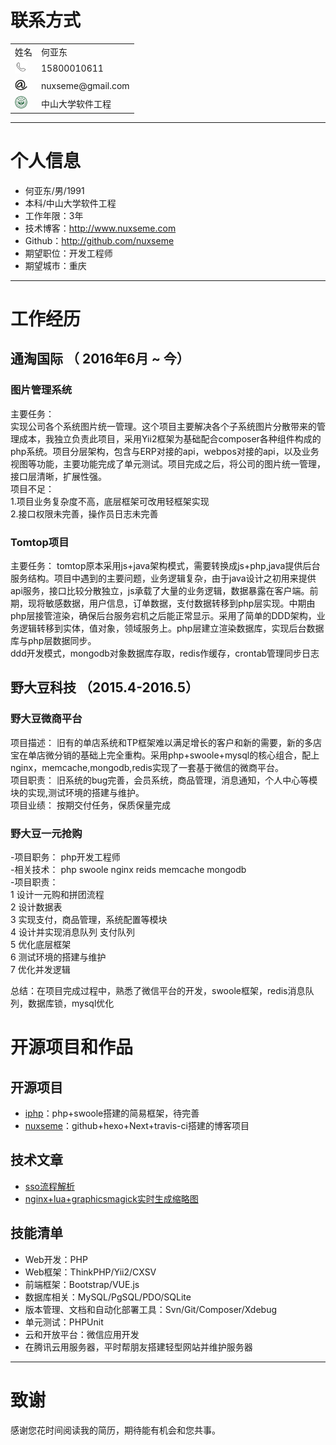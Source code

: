 
# 联系方式
<table>
<tr>
<td>姓名</td>
<td>何亚东</td>
</tr>
<tr>
<td><img src='Image/call.png' width='20' height="20"/></td>
<td>15800010611</td>
</tr>
<tr>
<td><img src='Image/email.png'  width='20' height="20"/></td>
<td>nuxseme@gmail.com</td>
</tr>
<tr><td><img src='Image/sunyatsen.jpg'  width='20' height="20"/></td>
<td>中山大学软件工程</td></tr>
</table>

---

# 个人信息

 - 何亚东/男/1991 
 - 本科/中山大学软件工程 
 - 工作年限：3年 
 - 技术博客：http://www.nuxseme.com
 - Github：http://github.com/nuxseme
 - 期望职位：开发工程师  
 - 期望城市：重庆  
 
 
---

# 工作经历


## 通淘国际 （ 2016年6月 ~ 今）

### 图片管理系统
主要任务：  
实现公司各个系统图片统一管理。这个项目主要解决各个子系统图片分散带来的管理成本，我独立负责此项目，采用Yii2框架为基础配合composer各种组件构成的php系统。项目分层架构，包含与ERP对接的api，webpos对接的api，以及业务视图等功能，主要功能完成了单元测试。项目完成之后，将公司的图片统一管理，接口层清晰，扩展性强。    
项目不足：  
	1.项目业务复杂度不高，底层框架可改用轻框架实现  
	2.接口权限未完善，操作员日志未完善

### Tomtop项目
主要任务：
	tomtop原本采用js+java架构模式，需要转换成js+php,java提供后台服务结构。项目中遇到的主要问题，业务逻辑复杂，由于java设计之初用来提供api服务，接口比较分散独立，js承载了大量的业务逻辑，数据暴露在客户端。前期，现将敏感数据，用户信息，订单数据，支付数据转移到php层实现。中期由php层接管渲染，确保后台服务宕机之后能正常显示。采用了简单的DDD架构，业务逻辑转移到实体，值对象，领域服务上。php层建立渲染数据库，实现后台数据库与php层数据同步。  
	ddd开发模式，mongodb对象数据库存取，redis作缓存，crontab管理同步日志


## 野大豆科技 （2015.4-2016.5）

### 野大豆微商平台
项目描述：	旧有的单店系统和TP框架难以满足增长的客户和新的需要，新的多店宝在单店微分销的基础上完全重构。采用php+swoole+mysql的核心组合，配上nginx，memcache,mongodb,redis实现了一套基于微信的微商平台。  
项目职责：	旧系统的bug完善，会员系统，商品管理，消息通知，个人中心等模块的实现,测试环境的搭建与维护。  
项目业绩：	按期交付任务，保质保量完成

### 野大豆一元抢购

-项目职务：	php开发工程师  
-相关技术： php swoole nginx reids memcache mongodb  
-项目职责：	
	1 设计一元购和拼团流程   
	2 设计数据表   
	3 实现支付，商品管理，系统配置等模块   
	4 设计并实现消息队列 支付队列   
	5 优化底层框架  
	6 测试环境的搭建与维护  
	7 优化并发逻辑 

总结：在项目完成过程中，熟悉了微信平台的开发，swoole框架，redis消息队列，数据库锁，mysql优化


# 开源项目和作品

## 开源项目
 - [iphp](http://github.com/nuxseme/iphp)：php+swoole搭建的简易框架，待完善
 - [nuxseme](http://www.nuxseme.com)：github+hexo+Next+travis-ci搭建的博客项目

## 技术文章

- [sso流程解析](http://nuxseme.com/sso/sso)
- [nginx+lua+graphicsmagick实时生成缩略图](http://nuxseme.com/php/nginx+lua+graphicsmagick%E5%AE%9E%E6%97%B6%E7%94%9F%E6%88%90%E7%BC%A9%E7%95%A5%E5%9B%BE) 


## 技能清单

- Web开发：PHP
- Web框架：ThinkPHP/Yii2/CXSV
- 前端框架：Bootstrap/VUE.js
- 数据库相关：MySQL/PgSQL/PDO/SQLite
- 版本管理、文档和自动化部署工具：Svn/Git/Composer/Xdebug
- 单元测试：PHPUnit
- 云和开放平台：微信应用开发
- 在腾讯云用服务器，平时帮朋友搭建轻型网站并维护服务器

---

# 致谢
感谢您花时间阅读我的简历，期待能有机会和您共事。
